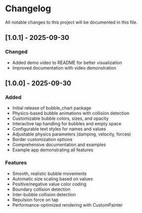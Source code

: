 # Changelog

All notable changes to this project will be documented in this file.

## [1.0.1] - 2025-09-30

### Changed
- Added demo video to README for better visualization
- Improved documentation with video demonstration

## [1.0.0] - 2025-09-30

### Added
- Initial release of bubble_chart package
- Physics-based bubble animations with collision detection
- Customizable bubble colors, sizes, and opacity
- Interactive tap handling for bubbles and empty space
- Configurable text styles for names and values
- Adjustable physics parameters (damping, velocity, forces)
- Border customization options
- Comprehensive documentation and examples
- Example app demonstrating all features

### Features
- Smooth, realistic bubble movements
- Automatic size scaling based on values
- Positive/negative value color coding
- Boundary collision detection
- Inter-bubble collision detection
- Repulsion force on tap
- Performance-optimized rendering with CustomPainter
